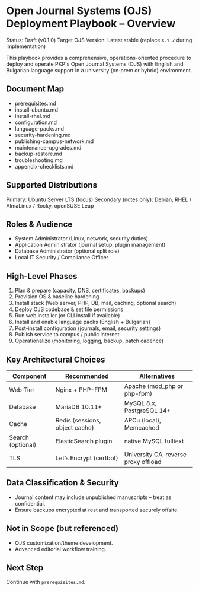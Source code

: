 # Open Journal Systems (OJS) Deployment Playbook – Overview

Status: Draft (v0.1.0)
Target OJS Version: Latest stable (replace `X.Y.Z` during implementation)

This playbook provides a comprehensive, operations-oriented procedure to deploy and operate PKP's Open Journal Systems (OJS) with English and Bulgarian language support in a university (on‑prem or hybrid) environment.

## Document Map
- prerequisites.md
- install-ubuntu.md
- install-rhel.md
- configuration.md
- language-packs.md
- security-hardening.md
- publishing-campus-network.md
- maintenance-upgrades.md
- backup-restore.md
- troubleshooting.md
- appendix-checklists.md

## Supported Distributions
Primary: Ubuntu Server LTS (focus)
Secondary (notes only): Debian, RHEL / AlmaLinux / Rocky, openSUSE Leap

## Roles & Audience
- System Administrator (Linux, network, security duties)
- Application Administrator (journal setup, plugin management)
- Database Administrator (optional split role)
- Local IT Security / Compliance Officer

## High-Level Phases
1. Plan & prepare (capacity, DNS, certificates, backups)
2. Provision OS & baseline hardening
3. Install stack (Web server, PHP, DB, mail, caching, optional search)
4. Deploy OJS codebase & set file permissions
5. Run web installer (or CLI install if available)
6. Install and enable language packs (English + Bulgarian)
7. Post-install configuration (journals, email, security settings)
8. Publish service to campus / public internet
9. Operationalize (monitoring, logging, backup, patch cadence)

## Key Architectural Choices
| Component | Recommended | Alternatives |
|-----------|-------------|--------------|
| Web Tier | Nginx + PHP-FPM | Apache (mod_php or php-fpm) |
| Database | MariaDB 10.11+ | MySQL 8.x, PostgreSQL 14+ |
| Cache | Redis (sessions, object cache) | APCu (local), Memcached |
| Search (optional) | ElasticSearch plugin | native MySQL fulltext |
| TLS | Let’s Encrypt (certbot) | University CA, reverse proxy offload |

## Data Classification & Security
- Journal content may include unpublished manuscripts – treat as confidential.
- Ensure backups encrypted at rest and transported securely offsite.

## Not in Scope (but referenced)
- OJS customization/theme development.
- Advanced editorial workflow training.

## Next Step
Continue with `prerequisites.md`.
